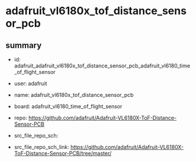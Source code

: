 # adafruit_vl6180x_tof_distance_sensor_pcb
 
## summary 
* id: adafruit_adafruit_vl6180x_tof_distance_sensor_pcb_adafruit_vl6180_time_of_flight_sensor
* user: adafruit
* name: adafruit_vl6180x_tof_distance_sensor_pcb
* board: adafruit_vl6180_time_of_flight_sensor
* repo: https://github.com/adafruit/Adafruit-VL6180X-ToF-Distance-Sensor-PCB



* src_file_repo_sch: 
* src_file_repo_sch_link: https://github.com/adafruit/Adafruit-VL6180X-ToF-Distance-Sensor-PCB/tree/master/




